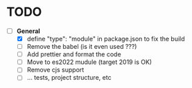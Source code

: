 TODO
====


- [ ] **General**
  - [x] define "type": "module" in package.json to fix the build
  - [ ] Remove the babel (is it even used ???)
  - [ ] Add prettier and format the code
  - [ ] Move to es2022 mudule (target 2019 is OK)
  - [ ] Remove cjs support
  - [ ] ... tests, project structure, etc

